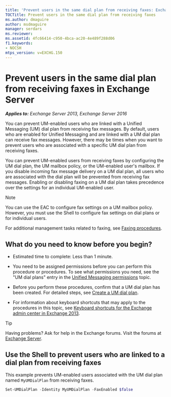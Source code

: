```yaml
---
title: 'Prevent users in the same dial plan from receiving faxes: Exchange 2013 Help'
TOCTitle: Prevent users in the same dial plan from receiving faxes
ms.author: dmaguire
author: msdmaguire
manager: serdars
ms.reviewer:
ms.assetid: 4fc66414-c950-4bca-ac20-4e489f288d06
f1.keywords:
- NOCSH
mtps_version: v=EXCHG.150
---
```


# Prevent users in the same dial plan from receiving faxes in Exchange Server

_**Applies to:** Exchange Server 2013, Exchange Server 2016_

You can prevent UM-enabled users who are linked with a Unified Messaging (UM) dial plan from receiving fax messages. By default, users who are enabled for Unified Messaging and are linked with a UM dial plan can receive fax messages. However, there may be times when you want to prevent users who are associated with a specific UM dial plan from receiving faxes.

You can prevent UM-enabled users from receiving faxes by configuring the UM dial plan, the UM mailbox policy, or the UM-enabled user's mailbox. If you disable incoming fax message delivery on a UM dial plan, all users who are associated with the dial plan will be prevented from receiving fax messages. Enabling or disabling faxing on a UM dial plan takes precedence over the settings for an individual UM-enabled user.

> [!NOTE]
> You can use the EAC to configure fax settings on a UM mailbox policy. However, you must use the Shell to configure fax settings on dial plans or for individual users.

For additional management tasks related to faxing, see [Faxing procedures](faxing-procedures-exchange-2013-help.md).

## What do you need to know before you begin?

- Estimated time to complete: Less than 1 minute.

- You need to be assigned permissions before you can perform this procedure or procedures. To see what permissions you need, see the "UM dial plans" entry in the [Unified Messaging permissions](unified-messaging-permissions-exchange-2013-help.md) topic.

- Before you perform these procedures, confirm that a UM dial plan has been created. For detailed steps, see [Create a UM dial plan](create-um-dial-plan-exchange-2013-help.md).

- For information about keyboard shortcuts that may apply to the procedures in this topic, see [Keyboard shortcuts for the Exchange admin center in Exchange 2013](keyboard-shortcuts-in-the-exchange-admin-center-2013-help.md).

> [!TIP]
> Having problems? Ask for help in the Exchange forums. Visit the forums at [Exchange Server](https://social.technet.microsoft.com/forums/office/home?category=exchangeserver).

## Use the Shell to prevent users who are linked to a dial plan from receiving faxes

This example prevents UM-enabled users associated with the UM dial plan named `MyUMDialPlan` from receiving faxes.

```powershell
Set-UMDialPlan -Identity MyUMDialPlan -FaxEnabled $false
```
